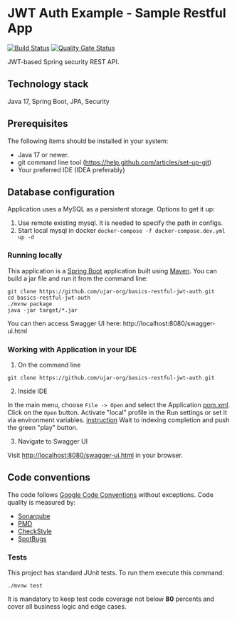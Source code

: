 # JWT Auth Example - Sample Restful App

[![Build Status](https://drone.ujar.org/api/badges/ujar-org/basics-restful-jwt-auth/status.svg)](https://drone.ujar.org/ujar-org/basics-restful-jwt-auth)
[![Quality Gate Status](https://sonarqube.ujar.org/api/project_badges/measure?project=ujar-org%3Abasics-restful-jwt-auth&metric=alert_status&token=a214436d20108f6fcc42925ad1618f43d2ff8452)](https://sonarqube.ujar.org/dashboard?id=ujar-org%3Abasics-restful-jwt-auth)

JWT-based Spring security REST API.

## Technology stack

Java 17, Spring Boot, JPA, Security

## Prerequisites

The following items should be installed in your system:

* Java 17 or newer.
* git command line tool (https://help.github.com/articles/set-up-git)
* Your preferred IDE (IDEA preferably)

## Database configuration

Application uses a MySQL as a persistent storage. Options to get it up:

1. Use remote existing mysql. It is needed to specify the path in configs.
1. Start local mysql in docker `docker-compose -f docker-compose.dev.yml up -d`

### Running locally

This application is a [Spring Boot](https://spring.io/guides/gs/spring-boot) application built
using [Maven](https://spring.io/guides/gs/maven/). You can build a jar file and run it from the command line:

```
git clone https://github.com/ujar-org/basics-restful-jwt-auth.git
cd basics-restful-jwt-auth
./mvnw package
java -jar target/*.jar
```

You can then access Swagger UI here: http://localhost:8080/swagger-ui.html

### Working with Application in your IDE

1) On the command line

```
git clone https://github.com/ujar-org/basics-restful-jwt-auth.git
```

2) Inside IDE

In the main menu, choose `File -> Open` and select the Application [pom.xml](pom.xml). Click on the `Open` button.
Activate "local" profile in the Run settings or set it via environment
variables. [instruction](https://stackoverflow.com/questions/38520638/how-to-set-spring-profile-from-system-variable)
Wait to indexing completion and push the green "play" button.

3) Navigate to Swagger UI

Visit [http://localhost:8080/swagger-ui.html](http://localhost:8080/swagger-ui.html) in your browser.

## Code conventions

The code follows [Google Code Conventions](https://google.github.io/styleguide/javaguide.html) without exceptions. Code
quality is measured by:

- [Sonarqube](https://sonarqube.ujar.org/dashboard?id=ujar-org%3Abasics-restful-jwt-auth)
- [PMD](https://pmd.github.io/)
- [CheckStyle](https://checkstyle.sourceforge.io/)
- [SpotBugs](https://spotbugs.github.io/)

### Tests

This project has standard JUnit tests. To run them execute this command:

```text
./mvnw test
```

It is mandatory to keep test code coverage not below **80** percents and cover all business logic and edge cases.
